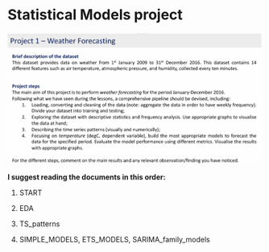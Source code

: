 # Statistical Models project

![alt text](image.png)

**I suggest reading the documents in this order:**

1) START 

2) EDA

3) TS_patterns

4) SIMPLE_MODELS, ETS_MODELS, SARIMA_family_models